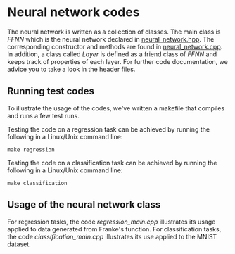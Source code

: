 # Neural network codes

The neural network is written as a collection of classes. The main class is *FFNN* which is the neural network declared in [neural_network.hpp](https://github.com/reneaas/fys-stk4155/blob/master/project2/codes/neural_network/neural_network.hpp). The corresponding constructor and methods are found in [neural_network.cpp](https://github.com/reneaas/fys-stk4155/blob/master/project2/codes/neural_network/neural_network.cpp). In addition, a class called *Layer* is defined as a friend class of *FFNN* and keeps track of properties of each layer. For further code documentation, we advice you to take a look in the header files.


## Running test codes
To illustrate the usage of the codes, we've written a makefile that compiles and runs a few test runs.

Testing the code on a regression task can be achieved by running the following in a Linux/Unix command line:

```terminal
make regression
```

Testing the code on a classification task can be achieved by running the following in a Linux/Unix command line:

```terminal
make classification
```

## Usage of the neural network class
For regression tasks, the code *regression_main.cpp* illustrates its usage applied to data generated from Franke's function. For classification tasks, the code *classification_main.cpp* illustrates its use applied to the MNIST dataset.
